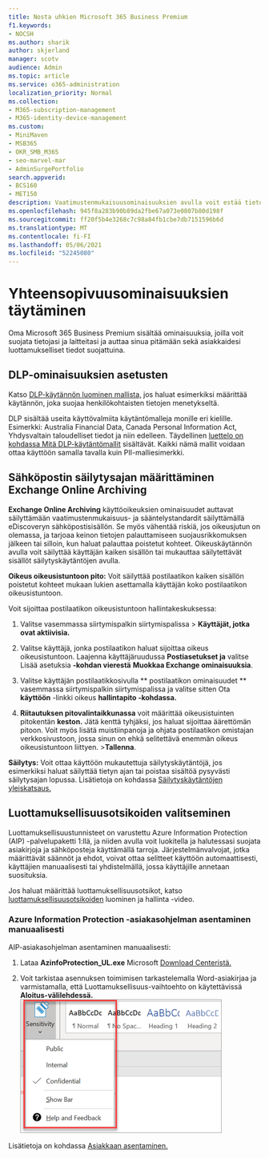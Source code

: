```yaml
---
title: Nosta uhkien Microsoft 365 Business Premium
f1.keywords:
- NOCSH
ms.author: sharik
author: skjerland
manager: scotv
audience: Admin
ms.topic: article
ms.service: o365-administration
localization_priority: Normal
ms.collection:
- M365-subscription-management
- M365-identity-device-management
ms.custom:
- MiniMaven
- MSB365
- OKR_SMB_M365
- seo-marvel-mar
- AdminSurgePortfolio
search.appverid:
- BCS160
- MET150
description: Vaatimustenmukaisuusominaisuuksien avulla voit estää tietojen menettämisen ja pitää asiakkaan ja asiakkaan luottamukselliset tiedot suojattuina.
ms.openlocfilehash: 945f8a283b90b89da2fbe67a073e0807b80d198f
ms.sourcegitcommit: ff20f5b4e3268c7c98a84fb1cbe7db7151596b6d
ms.translationtype: MT
ms.contentlocale: fi-FI
ms.lasthandoff: 05/06/2021
ms.locfileid: "52245080"
---
```

# <a name="set-up-compliance-features"></a>Yhteensopivuusominaisuuksien täytäminen

Oma Microsoft 365 Business Premium sisältää ominaisuuksia, joilla voit suojata tietojasi ja laitteitasi ja auttaa sinua pitämään sekä asiakkaidesi luottamukselliset tiedot suojattuina.

## <a name="set-up-dlp-features"></a>DLP-ominaisuuksien asetusten

Katso [DLP-käytännön luominen mallista,](../compliance/create-a-dlp-policy-from-a-template.md) jos haluat esimerkiksi määrittää käytännön, joka suojaa henkilökohtaisten tietojen menetykseltä. 
  
DLP sisältää useita käyttövalmiita käytäntömalleja monille eri kielille. Esimerkki: Australia Financial Data, Canada Personal Information Act, Yhdysvaltain taloudelliset tiedot ja niin edelleen. Täydellinen [luettelo on kohdassa Mitä DLP-käytäntömallit](../compliance/what-the-dlp-policy-templates-include.md) sisältävät. Kaikki nämä mallit voidaan ottaa käyttöön samalla tavalla kuin PII-malliesimerkki. 
  
## <a name="set-up-email-retention-with-exchange-online-archiving"></a>Sähköpostin säilytysajan määrittäminen Exchange Online Archiving

 **Exchange Online Archiving** käyttöoikeuksien ominaisuudet auttavat säilyttämään vaatimustenmukaisuus- ja sääntelystandardit säilyttämällä eDiscoveryn sähköpostisisällön. Se myös vähentää riskiä, jos oikeusjutun on olemassa, ja tarjoaa keinon tietojen palauttamiseen suojausrikkomuksen jälkeen tai silloin, kun haluat palauttaa poistetut kohteet. Oikeuskäytännön avulla voit säilyttää käyttäjän kaiken sisällön tai mukauttaa säilytettävät sisällöt säilytyskäytäntöjen avulla.
  
**Oikeus oikeusistuntoon pito:** Voit säilyttää postilaatikon kaiken sisällön poistetut kohteet mukaan lukien asettamalla käyttäjän koko postilaatikon oikeusistuntoon. 
    
Voit sijoittaa postilaatikon oikeusistuntoon hallintakeskuksessa:
    
1. Valitse vasemmassa siirtymispalkin siirtymispalissa  \> **Käyttäjät, jotka ovat aktiivisia.**
    
2. Valitse käyttäjä, jonka postilaatikon haluat sijoittaa oikeus oikeusistuntoon. Laajenna käyttäjäruudussa **Postiasetukset ja** valitse Lisää asetuksia **-kohdan vierestä** **Muokkaa Exchange ominaisuuksia**.
    
3. Valitse käyttäjän postilaatikkosivulla ** postilaatikon ominaisuudet ** vasemmassa siirtymispalkin siirtymispalissa ja valitse sitten Ota **käyttöön** -linkki oikeus **hallintapito -kohdassa.**
    
4. **Riitautuksen pitovalintaikkunassa** voit määrittää oikeusistuinten pitokentän **keston.** Jätä kenttä tyhjäksi, jos haluat sijoittaa äärettömän pitoon. Voit myös lisätä muistiinpanoja ja ohjata postilaatikon omistajan verkkosivustoon, jossa sinun on ehkä selitettävä enemmän oikeus oikeusistuntoon liittyen. \>**Tallenna**.
    
**Säilytys:** Voit ottaa käyttöön mukautettuja säilytyskäytäntöjä, jos esimerkiksi haluat säilyttää tietyn ajan tai poistaa sisältöä pysyvästi säilytysajan lopussa. Lisätietoja on kohdassa [Säilytyskäytäntöjen yleiskatsaus.](../compliance/retention.md)

## <a name="set-up-sensitivity-labels"></a>Luottamuksellisuusotsikoiden valitseminen

Luottamuksellisuustunnisteet on varustettu Azure Information Protection (AIP) -palvelupaketti 1:llä, ja niiden avulla voit luokitella ja halutessasi suojata asiakirjoja ja sähköposteja käyttämällä tarroja. Järjestelmänvalvojat, jotka määrittävät säännöt ja ehdot, voivat ottaa selitteet käyttöön automaattisesti, käyttäjien manuaalisesti tai yhdistelmällä, jossa käyttäjille annetaan suosituksia.

Jos haluat määrittää luottamuksellisuusotsikot, katso [luottamuksellisuusotsikoiden](../business-video/create-sensitivity-labels.md) luominen ja hallinta -video.



### <a name="install-the-azure-information-protection-client-manually"></a>Azure Information Protection -asiakasohjelman asentaminen manuaalisesti

AIP-asiakasohjelman asentaminen manuaalisesti:

1. Lataa **AzinfoProtection_UL.exe** Microsoft [Download Centeristä.](https://www.microsoft.com/download/details.aspx?id=53018)
 
2. Voit tarkistaa asennuksen toimimisen tarkastelemalla Word-asiakirjaa  ja varmistamalla, että Luottamuksellisuus-vaihtoehto on käytettävissä **Aloitus-välilehdessä.**
<br/>![Word-asiakirjan avattava Suojaus-välilehti.](../media/word-sensitivity.png)

Lisätietoja on kohdassa [Asiakkaan asentaminen.](/azure/information-protection/infoprotect-tutorial-step3)